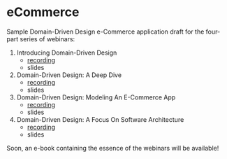 # eCommerce
Sample Domain-Driven Design e-Commerce application draft for the four-part series of webinars:

1. Introducing Domain-Driven Design
	- [recording](https://youtu.be/5B_61gh2ZsU "recording")
	- slides
1. Domain-Driven Design: A Deep Dive
	- [recording](https://youtu.be/kutJeHp5n50 "recording")
	- slides
1. Domain-Driven Design: Modeling An E-Commerce App
	- [recording](https://youtu.be/YDGcg8p1Nzc "recording")
	- slides
1. Domain-Driven Design: A Focus On Software Architecture
	- [recording](https://youtu.be/uwIrEaJDngo "recording")
	- slides

Soon, an e-book containing the essence of the webinars will be available!
